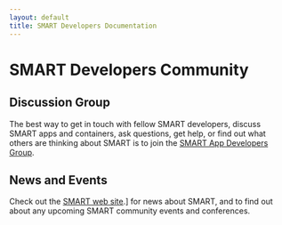 ```yaml
---
layout: default
title: SMART Developers Documentation
---
```


# SMART Developers Community

## Discussion Group

The best way to get in touch with fellow SMART developers, discuss SMART apps and containers,
ask questions, get help, or find out what others are thinking about SMART is to join the 
[SMART App Developers Group](https://groups.google.com/forum/?fromgroups#!forum/smart-app-developers).

## News and Events

Check out the [SMART web site](http://smartplatforms.org/).] for news about SMART, and to find out
about any upcoming SMART community events and conferences.